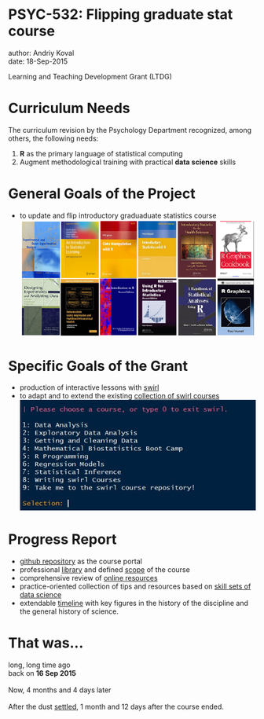 PSYC-532: Flipping graduate stat course
========================================================
author: Andriy Koval  
date: 18-Sep-2015

Learning and Teaching Development Grant (LTDG) 



Curriculum Needs
========================================================
The curriculum revision by the Psychology Department recognized, among others, the following needs:

1.	**R** as the primary language of statistical computing 
2.	Augment methodological training with practical **data science** skills


General Goals of the Project
========================================================
- to update and flip introductory graduaduate statistics course
![span](images/span.png)



Specific Goals of the Grant
========================================================
- production of interactive lessons with [swirl](https://github.com/andkov/psy532/blob/master/materials/swirl/quickstart.md)
- to adapt and to extend the existing [collection of swirl courses](../materials/swirl/course_notes.md)
![swirlselection](images/swirlselection.jpg)


Progress Report
========================================================
- [github repository](https://github.com/andkov/psy532/blob/master/README.md) as the course portal
- professional [library](https://github.com/andkov/psy532/blob/master/library.md) and defined [scope](https://github.com/andkov/psy532/blob/master/materials/scope.md) of the course
- comprehensive review of [online resources](https://github.com/andkov/psy532/blob/master/resources.md)     
- practice-oriented collection of tips and resources based on [skill sets of data science](https://github.com/andkov/psy532/blob/master/skills.md)
- extendable [timeline](https://github.com/andkov/psy532/blob/master/materials/people/timeline.md) with key figures in the history of the discipline and the general history of science. 


That was...
========================================================
long, long time ago  
back on **16 Sep 2015**
</br>  
Now, 4 months and 4 days later
</br>  
After the dust [settled](http://htmlpreview.github.io/?https://raw.githubusercontent.com/andkov/psy532/master/documentation/LTDG/LTC_UVic_21_Jan_2016.html#/),  1 month and 12 days after the course ended.

